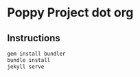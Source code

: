 # Poppy Project dot org

## Instructions

```bash
gem install bundler
bundle install
jekyll serve
```
